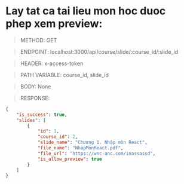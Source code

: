 # Lay tat ca tai lieu mon hoc duoc phep xem preview:

> METHOD: GET

> ENDPOINT: localhost:3000/api/course/slide/:course_id/:slide_id

> HEADER: x-access-token

> PATH VARIABLE: course_id, slide_id

> BODY: None

> RESPONSE:

```json
{
    "is_success": true,
    "slides": [
        {
            "id": 1,
            "course_id": 2,
            "slide_name": "Chương 1. Nhập môn React",
            "file_name": "NhapMonReact.pdf",
            "file_url": "https://wnc-anc.com/inassassd",
            "is_allow_preview": true
        }
    ]
}
```
